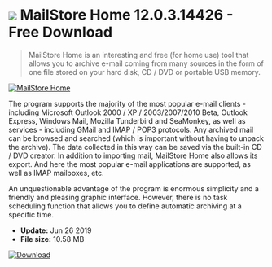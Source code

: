 # ![](https://cdn.softexe.net/static/icon/win.gif) MailStore Home 12.0.3.14426 - Free Download

> MailStore Home is an interesting and free (for home use) tool that allows you to archive e-mail coming from many sources in the form of one file stored on your hard disk, CD / DVD or portable USB memory.

[![MailStore Home](https://gallery.dpcdn.pl/imgc/Tools/799/g_-_420x350_1.5_-_x20120510172214_00.png)](https://softexe.net/win/disks-files/data-recovery/mailstore-home:hbhb.html)

The program supports the majority of the most popular e-mail clients - including Microsoft Outlook 2000 / XP / 2003/2007/2010 Beta, Outlook Express, Windows Mail, Mozilla Tunderbird and SeaMonkey, as well as services - including GMail and IMAP / POP3 protocols. Any archived mail can be browsed and searched (which is important without having to unpack the archive). The data collected in this way can be saved via the built-in CD / DVD creator. In addition to importing mail, MailStore Home also allows its export. And here the most popular e-mail applications are supported, as well as IMAP mailboxes, etc.
 
 An unquestionable advantage of the program is enormous simplicity and a friendly and pleasing graphic interface. However, there is no task scheduling function that allows you to define automatic archiving at a specific time.


- **Update:** Jun 26 2019
- **File size:** 10.58 MB

[![Download](https://cdn.softexe.net/static/img/download.png)](https://softexe.net/win/disks-files/data-recovery/mailstore-home:hbhb.html)

